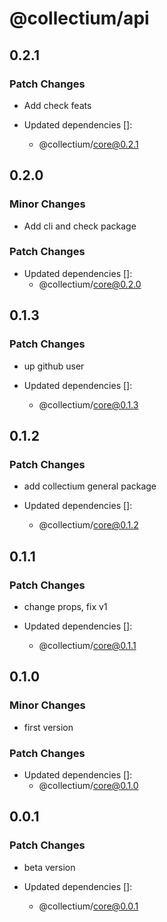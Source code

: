 # @collectium/api

## 0.2.1

### Patch Changes

- Add check feats

- Updated dependencies []:
  - @collectium/core@0.2.1

## 0.2.0

### Minor Changes

- Add cli and check package

### Patch Changes

- Updated dependencies []:
  - @collectium/core@0.2.0

## 0.1.3

### Patch Changes

- up github user

- Updated dependencies []:
  - @collectium/core@0.1.3

## 0.1.2

### Patch Changes

- add collectium general package

- Updated dependencies []:
  - @collectium/core@0.1.2

## 0.1.1

### Patch Changes

- change props, fix v1

- Updated dependencies []:
  - @collectium/core@0.1.1

## 0.1.0

### Minor Changes

- first version

### Patch Changes

- Updated dependencies []:
  - @collectium/core@0.1.0

## 0.0.1

### Patch Changes

- beta version

- Updated dependencies []:
  - @collectium/core@0.0.1
